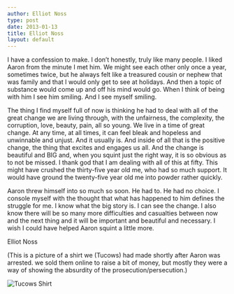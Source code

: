 ```yaml
---
author: Elliot Noss
type: post
date: 2013-01-13
title: Elliot Noss
layout: default
---
```

I have a confession to make. I don’t honestly, truly like many people. I liked Aaron from the minute I met him. We might see each other only once a year, sometimes twice, but he always felt like a treasured cousin or nephew that was family and that I would only get to see at holidays. And then a topic of substance would come up and off his mind would go. When I think of being with him I see him smiling. And I see myself smiling.

The thing I find myself full of now is thinking he had to deal with all of the great change we are living through, with the unfairness, the complexity, the corruption, love, beauty, pain, all so young. We live in a time of great change. At any time, at all times, it can feel bleak and hopeless and unwinnable and unjust. And it usually is. And inside of all that is the positive change, the thing that excites and engages us all. And the change is beautiful and BIG and, when you squint just the right way, it is so obvious as to not be missed. I thank god that I am dealing with all of this at fifty. This might have crushed the thirty-five year old me, who had so much support. It would have ground the twenty-five year old me into powder rather quickly.

Aaron threw himself into so much so soon. He had to. He had no choice. I console myself with the thought that what has happened to him defines the struggle for me. I know what the big story is. I can see the change. I also know there will be so many more difficulties and casualties between now and the next thing and it will be important and beautiful and necessary. I wish I could have helped Aaron squint a little more.

Elliot Noss

(This is a picture of a shirt we (Tucows) had made shortly after Aaron was arrested. we sold them online to raise a bit of money, but mostly they were a way of showing the absurdity of the prosecution/persecution.)

![Tucows Shirt](http://media.tumblr.com/b37eb02e3d63b227b6e0cec2f7e880b4/tumblr_inline_mgko9a3ldG1rdkuyi.jpg)
